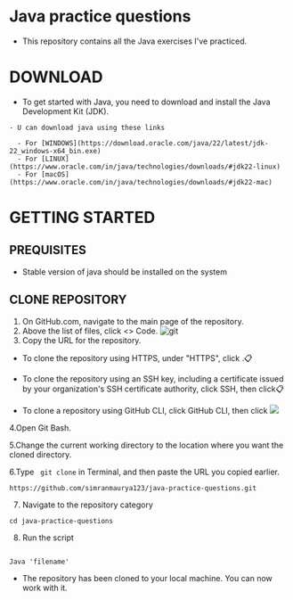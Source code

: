 # Java practice questions

- This repository contains all the Java exercises I've practiced.

 # DOWNLOAD
   - To get started with Java, you need to download and install the Java Development Kit (JDK).
  
    - U can download java using these links
   
      - For [WINDOWS](https://download.oracle.com/java/22/latest/jdk-22_windows-x64_bin.exe)
      - For [LINUX](https://www.oracle.com/in/java/technologies/downloads/#jdk22-linux)
      - For [macOS](https://www.oracle.com/in/java/technologies/downloads/#jdk22-mac)
   
# GETTING STARTED

## PREQUISITES
- Stable version of java should be installed on the system

## CLONE REPOSITORY

1. On GitHub.com, navigate to the main page of the repository.
2. Above the list of files, click <> Code.
   ![git](https://docs.github.com/assets/cb-13128/mw-1440/images/help/repository/code-button.webp)
3. Copy the URL for the repository.

- To clone the repository using HTTPS, under "HTTPS", click .📋

- To clone the repository using an SSH key, including a certificate issued by your organization's SSH certificate authority, click SSH, then click📋

- To clone a repository using GitHub CLI, click GitHub CLI, then click 
![](https://docs.github.com/assets/cb-60499/mw-1440/images/help/repository/https-url-clone-cli.webp)

4.Open Git Bash.

5.Change the current working directory to the location where you want the cloned directory.

6.Type ``` git clone``` in Terminal, and then paste the URL you copied earlier.

```
https://github.com/simranmaurya123/java-practice-questions.git

```
7. Navigate to the repository category
 
```
cd java-practice-questions

```
8. Run the script

```

Java 'filename'

```

- The repository has been cloned to your local machine. You can now work with it.

